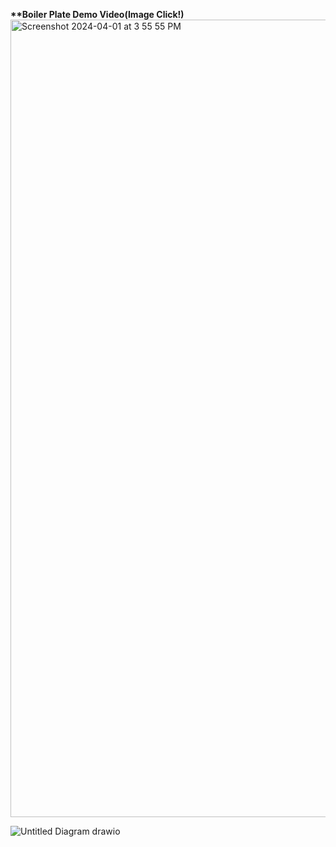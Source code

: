 <strong>**Boiler Plate Demo Video(Image Click!)</strong>
[<img width="1276" alt="Screenshot 2024-04-01 at 3 55 55 PM" src="https://github.com/YohanJins/test-repo/assets/146444793/7db8c21a-9ef2-487f-b4ca-0b96a8009015">](https://www.youtube.com/watch?v=ZOJlUl_oRxw&ab_channel=YOHANJIN)




![Untitled Diagram drawio](https://github.com/YohanJins/BoilerPlate/assets/146444793/086c20e9-c6c6-4a2d-a0c4-01134735a0b6)

